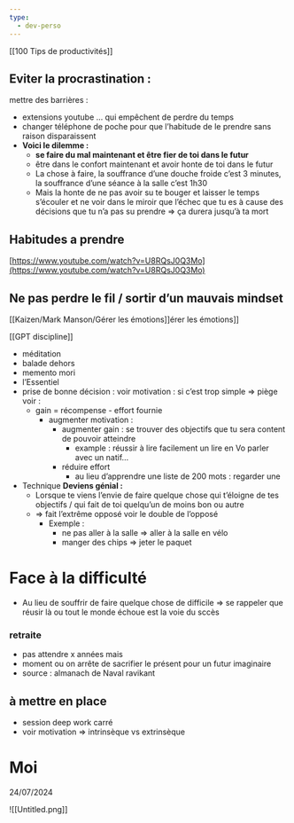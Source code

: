 ```yaml
---
type:
  - dev-perso
---
```



[[100 Tips de productivités]]

## Eviter la procrastination :

mettre des barrières :

- extensions youtube … qui empêchent de perdre du temps
- changer téléphone de poche pour que l’habitude de le prendre sans raison disparaissent
- **Voici le dilemme :**
    - **se faire du mal maintenant et être fier de toi dans le futur**
    - être dans le confort maintenant et avoir honte de toi dans le futur
    - La chose à faire, la souffrance d’une douche froide c’est 3 minutes, la souffrance d’une séance à la salle c’est 1h30
    - Mais la honte de ne pas avoir su te bouger et laisser le temps s’écouler et ne voir dans le miroir que l’échec que tu es à cause des décisions que tu n’a pas su prendre ⇒ ça durera jusqu’à ta mort

## Habitudes a prendre

[https://www.youtube.com/watch?v=U8RQsJ0Q3Mo](https://www.youtube.com/watch?v=U8RQsJ0Q3Mo)

## Ne pas perdre le fil / sortir d’un mauvais mindset

[[Kaizen/Mark Manson/Gérer les émotions]]érer les émotions]]

[[GPT discipline]]

- méditation
- balade dehors
- memento mori
- l’Essentiel
- prise de bonne décision : voir motivation : si c’est trop simple ⇒ piège voir :
    - gain = récompense - effort fournie
        - augmenter motivation :
            - augmenter gain : se trouver des objectifs que tu sera content de pouvoir atteindre
                - example : réussir à lire facilement un lire en Vo parler avec un natif…
            - réduire effort
                - au lieu d’apprendre une liste de 200 mots : regarder une
- Technique **Deviens génial :**
    - Lorsque te viens l’envie de faire quelque chose qui t’éloigne de tes objectifs / qui fait de toi quelqu’un de moins bon ou autre
    - ⇒ fait l’extrême opposé voir le double de l’opposé
        - Exemple :
            - ne pas aller à la salle ⇒ aller à la salle en vélo
            - manger des chips ⇒ jeter le paquet

# Face à la difficulté

- Au lieu de souffrir de faire quelque chose de difficile ⇒ se rappeler que réusir là ou tout le monde échoue est la voie du sccès

### retraite

- pas attendre x années mais
- moment ou on arrête de sacrifier le présent pour un futur imaginaire
- source : almanach de Naval ravikant

## à mettre en place

- session deep work carré
- voir motivation ⇒ intrinsèque vs extrinsèque

# Moi

24/07/2024

![[Untitled.png]]